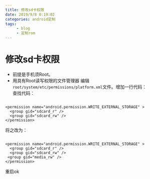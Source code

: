 ```yaml
---
title: 修改sd卡权限 
date: 2019/9/8 0:19:02 
categories: android定制
tags:
     - blog
     - 定制rom
---
```



# 修改sd卡权限  

- 前提是手机须Root。
- 用具有Root读写权限的文件管理器 编辑`root/system/etc/permissions/platform.xml`文件。增加一行代码：  
查找代码：  

<!--more--> 

```
  
<permission name="android.permission.WRITE_EXTERNAL_STORAGE" >
  <group gid="sdcard_r" />
  <group gid="sdcard_rw" /> 
</permission>  
```  

将之改为：  
  
```  

<permission name="android.permission.WRITE_EXTERNAL_STORAGE" >
  <group gid="sdcard_r" />
  <group gid="sdcard_rw" /> 
 <group gid="media_rw" /> 
</permission>  
```  

重启ok